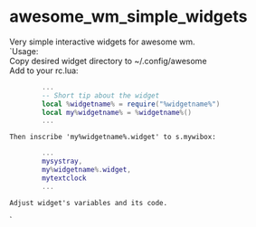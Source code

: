 # awesome_wm_simple_widgets
Very simple interactive widgets for awesome wm.  
`Usage:  
    Copy desired widget directory to ~/.config/awesome  
    Add to your rc.lua:  
```lua
        ...
        -- Short tip about the widget
        local %widgetname% = require("%widgetname%")
        local my%widgetname% = %widgetname%()
        ...
```
    Then inscribe 'my%widgetname%.widget' to s.mywibox:  
```lua
        ...
        mysystray,
        my%widgetname%.widget,
        mytextclock
        ...
```
    Adjust widget's variables and its code.
`
